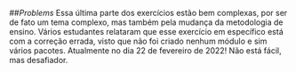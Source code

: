 ##*Problems* 
Essa última parte dos exercícios estão bem complexas, por ser de fato um tema complexo, mas também pela mudança da metodologia de ensino.
Vários estudantes relataram que esse exercício em específico está com a correção errada, visto que não foi criado nenhum módulo e sim vários pacotes.
Atualmente no dia 22 de fevereiro de 2022!
Não está fácil, mas desafiador.